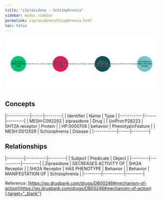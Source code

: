 ```yaml
---
title: "ziprasidone - Schizophrenia"
sidebar: mydoc_sidebar
permalink: ziprasidoneschizophrenia.html
toc: false 
---
```


![Path Visualization](/images/ziprasidoneschizophrenia.png)

## Concepts

|------------|------|---------|
| Identifier | Name | Type    |
|------------|------|---------|
| MESH:C092292 | ziprasidone | Drug |
| UniProt:P28223 | 5HT2A receptor | Protein |
| HP:0000708 | behavior | PhenotypicFeature |
| MESH:D012559 | Schizophrenia | Disease |
|------------|------|---------|

## Relationships

|---------|-----------|---------|
| Subject | Predicate | Object  |
|---------|-----------|---------|
| Ziprasidone | DECREASES ACTIVITY OF | 5Ht2A Receptor |
| 5Ht2A Receptor | HAS PHENOTYPE | Behavior |
| Behavior | MANIFESTATION OF | Schizophrenia |
|---------|-----------|---------|

Reference: [https://go.drugbank.com/drugs/DB00246#mechanism-of-action](https://go.drugbank.com/drugs/DB00246#mechanism-of-action){:target="_blank"}